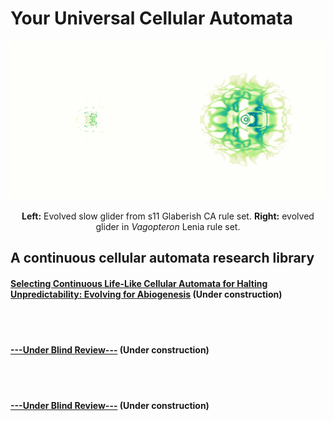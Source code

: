 # Your Universal Cellular Automata

<p align="center">
<img src="https://raw.githubusercontent.com/riveSunder/yuca/master/assets/s11_slow_glider_vagopteron_glider.gif">
  <br><br><strong>Left:</strong> Evolved slow glider from s11 Glaberish CA rule set. <strong>Right:</strong> evolved glider in <em>Vagopteron</em> Lenia rule set. 
</p>

## A continuous cellular automata research library

#### [Selecting Continuous Life-Like Cellular Automata for Halting Unpredictability: Evolving for Abiogenesis](https://rivesunder.github.io/yuca/evo_abio) (Under construction)


<br><br>
#### [---Under Blind Review---](https://rivesunder.github.io/yuca/step_size) (Under construction)


<br><br>
#### [---Under Blind Review---](https://rivesunder.github.io/yuca/glaberish) (Under construction)
